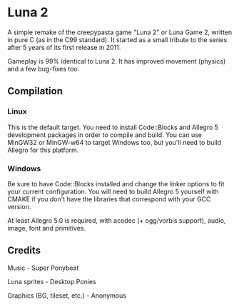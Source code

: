 # Luna 2
A simple remake of the creepypasta game "Luna 2" or Luna Game 2, written in pure C (as in the C99 standard). It started as a small tribute to the series after 5 years of its first release in 2011.

Gameplay is 99% identical to Luna 2. It has improved movement (physics) and a few bug-fixes too.

## Compilation

### Linux
This is the default target. You need to install Code::Blocks and Allegro 5 development packages in order to compile and build. You can use MinGW32 or MinGW-w64 to target Windows too, but you'll need to build Allegro for this platform.

### Windows
Be sure to have Code::Blocks installed and change the linker options to fit your current configuration. You will need to build Allegro 5 yourself with CMAKE if you don't have the libraries that correspond with your GCC version.

At least Allegro 5.0 is required, with acodec (+ ogg/vorbis support), audio, image, font and primitives.

## Credits

Music - Super Ponybeat

Luna sprites - Desktop Ponies

Graphics (BG, tileset, etc.) - Anonymous
